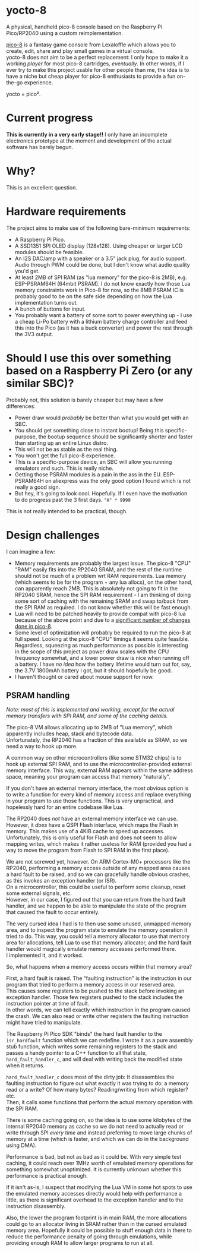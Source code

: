 # yocto-8

A physical, handheld pico-8 console based on the Raspberry Pi Pico/RP2040 using a custom reimplementation.

[pico-8](https://www.lexaloffle.com/pico-8.php) is a fantasy game console from Lexaloffle which allows you to create, edit, share and play small games in a virtual console.  
yocto-8 does not aim to be a perfect replacement: I only hope to make it a working *player* for most pico-8 cartridges, *eventually*. In other words, if I ever try to make this project usable for other people than me, the idea is to have a niche but cheap player for pico-8 enthusiasts to provide a fun on-the-go experience.

yocto = pico².

# Current progress

**This is currently in a very early stage!!** I only have an incomplete electronics prototype at the moment and development of the actual software has barely begun.

# Why?

This is an excellent question.

# Hardware requirements

The project aims to make use of the following bare-minimum requirements:
- A Raspberry Pi Pico.
- A SSD1351 SPI OLED display (128x128). Using cheaper or larger LCD modules should be feasible.
- An I2S DAC/amp with a speaker or a 3.5" jack plug, for audio support. Audio through PWM could be done, but I don't know what audio quality you'd get.
- At least 2MB of SPI RAM (as "lua memory" for the pico-8 is 2MB), e.g. ESP-PSRAM64H (64mbit PSRAM). I do not know exactly how those Lua memory constraints work in Pico-8 for now, so the 8MB PSRAM IC is probably good to be on the safe side depending on how the Lua implementation turns out.
- A bunch of buttons for input.
- You probably want a battery of some sort to power everything up - I use a cheap Li-Po battery with a lithium battery charge controller and feed this into the Pico (as it has a buck converter) and power the rest through the 3V3 output.

# Should I use this over something based on a Raspberry Pi Zero (or any similar SBC)?

Probably not, this solution is barely cheaper but may have a few differences:
- Power draw would _probably_ be better than what you would get with an SBC.
- You should get something close to instant bootup! Being this specific-purpose, the bootup sequence should be significantly shorter and faster than starting up an entire Linux distro.
- This will not be as stable as the real thing.
- You won't get the full pico-8 experience.
- This is a specific-purpose device, an SBC will allow you running emulators and such. This is really niche.
- Getting those PSRAM modules is a pain in the ass in the EU. ESP-PSRAM64H on aliexpress was the only good option I found which is not really a good sign.
- But hey, it's going to look cool. Hopefully. If I even have the motivation to do progress past the 3 first days. `"A" * 9999`

This is not really intended to be practical, though.

# Design challenges

I can imagine a few:
- Memory requirements are probably the largest issue. The pico-8 "CPU" "RAM" easily fits into the RP2040 SRAM, and the rest of the runtime should not be much of a problem wrt RAM requirements. Lua memory (which seems to be for the program + any lua allocs), on the other hand, can apparently reach 2MB. This is absolutely not going to fit in the RP2040 SRAM, hence the SPI RAM requirement - I am thinking of doing some sort of caching with the remaining SRAM and swap to/back from the SPI RAM as required. I do not know whether this will be fast enough.
- Lua will need to be patched heavily to provide compat with pico-8 lua because of the above point and due to a [significant number of changes done in pico-8](https://gist.github.com/josefnpat/bfe4aaa5bbb44f572cd0).
- Some level of optimization will probably be required to run the pico-8 at full speed. Looking at the pico-8 "CPU" timings it seems quite feasible. Regardless, squeezing as much performance as possible is interesting in the scope of this project as power draw scales with the CPU frequency somewhat, and a lower power draw is nice when running off a battery. I have _no idea_ how the battery lifetime would turn out for, say, the 3.7V 1800mAh battery I got, but it should hopefully be good.
- I haven't thought or cared about mouse support for now.

## PSRAM handling

*Note: most of this is implemented and working, except for the actual memory transfers with SPI RAM, and some of the caching details.*

The pico-8 VM allows allocating up to 2MB of "Lua memory", which apparently includes heap, stack and bytecode data.  
Unfortunately, the RP2040 has a fraction of this available as SRAM, so we need a way to hook up more.

A common way on other microcontrollers (like some STM32 chips) is to hook up external SPI RAM, and to use the microcontroller-provided external memory interface. This way, external RAM appears within the same address space, meaning your program can access that memory "naturally".

If you don't have an external memory interface, the most obvious option is to write a function for every kind of memory access and replace everything in your program to use those functions. This is very unpractical, and hopelessly hard for an entire codebase like Lua.

The RP2040 does *not* have an external memory interface we can use.  
However, it *does* have a QSPI Flash interface, which maps the Flash in memory. This makes use of a 4KiB cache to speed up accesses. Unfortunately, this is only useful for Flash and does not seem to allow mapping writes, which makes it rather useless for RAM (provided you had a way to move the program from Flash to SPI RAM in the first place).

We are not screwed yet, however. On ARM Cortex-M0+ processors like the RP2040, performing a memory access outside of any mapped area causes a hard fault to be raised, and so we can gracefully handle obvious crashes, as this invokes an exception handler (or ISR).  
On a microcontroller, this could be useful to perform some cleanup, reset some external signals, etc.  
However, in our case, I figured out that you can return from the hard fault handler, and we happen to be able to manipulate the state of the program that caused the fault to occur entirely.

The very cursed idea I had is to then use some unused, unmapped memory area, and to inspect the program state to emulate the memory operation it tried to do. This way, you could tell a memory allocator to use that memory area for allocations, tell Lua to use that memory allocator, and the hard fault handler would magically emulate memory accesses performed there.  
I implemented it, and it worked.

So, what happens when a memory access occurs within that memory area?

First, a hard fault is raised. The "faulting instruction" is the instruction in our program that tried to perform a memory access in our reserved area.  
This causes some registers to be pushed to the stack before invoking an exception handler. Those few registers pushed to the stack includes the instruction pointer at time of fault.  
In other words, we can tell exactly which instruction in the program caused the crash. We can also read or write other registers the faulting instruction might have tried to manipulate.

The Raspberry Pi Pico SDK "binds" the hard fault handler to the `isr_hardfault` function which we can redefine. I wrote it as a pure assembly stub function, which writes some remaining registers to the stack and passes a handy pointer to a C++ function to all that state, `hard_fault_handler_c`, and will deal with writing back the modified state when it returns.

`hard_fault_handler_c` does most of the dirty job: It disassembles the faulting instruction to figure out what exactly it was trying to do: a memory read or a write? Of how many bytes? Reading/writing from which register? etc.  
Then, it calls some functions that perform the actual memory operation with the SPI RAM.

There is some caching going on, so the idea is to use some kilobytes of the internal RP2040 memory as cache so we do not need to actually read or write through SPI *every time* and instead preferring to move large chunks of memory at a time (which is faster, and which we can do in the background using DMA).

Performance is bad, but not as bad as it could be. With very simple test caching, it could reach over 1MHz worth of emulated memory operations for something somewhat unoptimized. It is currently unknown whether this performance is practical enough.

If it isn't as-is, I suspect that modifying the Lua VM in some hot spots to use the emulated memory accesses directly would help with performance a little, as there is significant overhead to the exception handler and to the instruction disassembly.

Also, the lower the program footprint is in main RAM, the more allocations could go to an allocator living in SRAM rather than in the cursed emulated memory area. Hopefully it could be possible to stuff enough data in there to reduce the performance penalty of going through emulations, while providing enough RAM to allow larger programs to run at all.